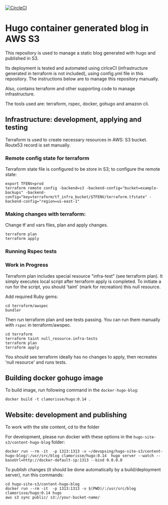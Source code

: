 [![CircleCI](https://circleci.com/gh/clamorisse/hugo-s3-blog/tree/master.svg?style=shield&vg)](https://circleci.com/gh/clamorisse/hugo-s3-blog/tree/master)

# Hugo container generated blog in AWS S3

This repository is used to manage a static blog generated with hugo and published in S3.

Its deployment is tested and automated using cirlceCI (infrastructure generated in terraform is not included), using config.yml file in this repository. The instructions below are to manage this repository manually.

Also, contains terraform and other supporting code to manage infrastructure.

The tools used are: terraform, rspec, docker, gohugo and amazon cli.

## Infrastructure: development, applying and testing

Terraform is used to create necessary resources in AWS: S3 bucket.
Route53 record is set manually. 

### Remote config state for terraform

Terraform state file is configured to be store in S3; to configure the remote state:

```
export TFENV=prod
terraform remote config -backend=s3 -backend-config="bucket=example-backups" -backend-config="key=terraform/tf_infra_bucket/$TFENV/terraform.tfstate" -backend-config="region=us-east-1"
```

### Making changes with terraform:

Change tf and vars files, plan and apply changes.

```
terraform plan
terraform apply
```

### Running Rspec tests

### Work in Progress

Terraform plan includes special resource "infra-test" (see terraform plan). It simply executes local script after terraform apply is completed. To initiate a run for the script, you should 'taint' (mark for recreation) this null resource.

Add required Ruby gems:

```
cd terraform/awspec
bundler
```

Then run terraform plan and see tests passing. You can run them manually with `rspec` in terraform/awspec.

```
cd terraform
terraform taint null_resource.infra-tests 
terraform plan 
terraform apply 
```

You should see terraform ideally has no changes to apply, then recreates 'null resource' and runs tests.

## Building docker gohugo image

To build image, run following command in the `docker-hugo-blog`:

```
docker build -t clamorisse/hugo:0.14 .
```

## Website: development and publishing

To work with the site content, cd to the folder

For development, please run docker with these options in the `hugo-site-s3/content-hugo-blog` folder:

```
docker run --rm -it  -p 1313:1313 -v ~/devopsing/hugo-site-s3/content-hugo-blog/:/usr/src/blog clamorisse/hugo:0.14  hugo server --watch --baseUrl=http://docker-default-ip:1313 --bind 0.0.0.0
```

To publish changes (it should be done automatically by a build/deployment server), run this commands:

```
cd hugo-site-s3/content-hugo-blog
docker run --rm -it  -p 1313:1313 -v $(PWD)/:/usr/src/blog clamorisse/hugo:0.14 hugo
aws s3 sync public/ s3://your-bucket-name/
```
